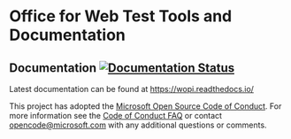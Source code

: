 # Office for Web Test Tools and Documentation

## Documentation [![Documentation Status](https://readthedocs.org/projects/wopi/badge/?version=latest)](https://wopi.readthedocs.io/)

Latest documentation can be found at <https://wopi.readthedocs.io/>

This project has adopted the [Microsoft Open Source Code of Conduct](https://opensource.microsoft.com/codeofconduct/).
For more information see the [Code of Conduct FAQ](https://opensource.microsoft.com/codeofconduct/faq/) or contact
[opencode@microsoft.com](mailto:opencode@microsoft.com) with any additional questions or comments.
